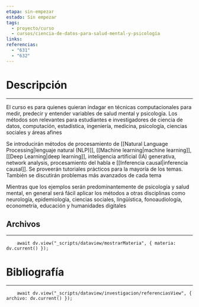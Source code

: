 ```yaml
---
etapa: sin-empezar
estado: Sin empezar
tags:
  - proyecto/curso
  - cursos/ciencia-de-datos-para-salud-mental-y-psicología
links: 
referencias:
  - "631"
  - "632"
---
```

# Descripción
---
El curso es para quienes quieran indagar en técnicas computacionales para medir, predecir y entender variables de salud mental y psicología. Los métodos son relevantes para estudiantes e investigadores de ciencia de datos, computación, estadística, ingeniería, medicina, psicología, ciencias sociales y áreas afines

Se introducirán métodos de procesamiento de [[Natural Language Processing|lenguaje natural (NLP)]], [[Machine learning|machine learning]], [[Deep Learning|deep learning]], inteligencia artificial (IA) generativa, network analysis, procesamiento del habla e [[Inferencia causal|inferencia causal]]. Se proveerán tutoriales prácticos para la mayoría de los temas. También se discutirán problemas más avanzados de cada tema

Mientras que los ejemplos serán predominantemente de psicología y salud mental, en general será fácil aplicar los métodos a otras disciplinas como neurología, epidemiología, ciencias sociales, lingüística, fonoaudiología, econometría, educación y humanidades digitales

## Archivos
---
```dataviewjs
	await dv.view("_scripts/dataview/mostrarMateria", { materia: dv.current() });
```


# Bibliografía
---
```dataviewjs
	await dv.view("_scripts/dataview/investigacion/referenciasView", { archivo: dv.current() });
```